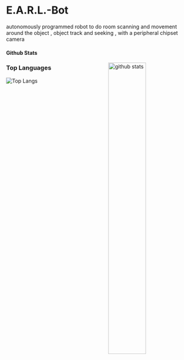 
# E.A.R.L.-Bot
autonomously programmed robot to do room scanning and movement around the object , object track and seeking , with a peripheral chipset camera

#### Github Stats
<img src="https://github-readme-stats.vercel.app/api?username=VigilBushido&show_icons=true&theme=gotham" alt="github stats" width="45%" align="right"/>


### Top Languages
 ![Top Langs](https://github-readme-stats.vercel.app/api/top-langs/?username=VigilBushido&layout=compact)



